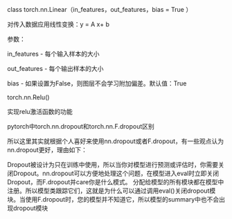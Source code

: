 class torch.nn.Linear（in_features，out_features，bias = True ）

对传入数据应用线性变换：y = A x+ b

 
参数：

in_features - 每个输入样本的大小

out_features - 每个输出样本的大小

bias - 如果设置为False，则图层不会学习附加偏差。默认值：True

torch.nn.Relu()

实现relu激活函数的功能


pytorch中torch.nn.dropout和torch.nn.F.dropout区别

所以这里其实就根据个人喜好来使用nn.dropout或者F.dropout，有一些观点认为nn.dropout更好，理由如下：

Dropout被设计为只在训练中使用，所以当你对模型进行预测或评估时，你需要关闭Dropout。nn.dropout可以方便地处理这个问题，在模型进入eval时立即关闭Dropout，而F.dropout并care你是什么模式。
分配给模型的所有模块都在模型中注册。所以模型类跟踪它们，这就是为什么可以通过调用eval()关闭dropout模块。当使用F.dropout时，您的模型并不知道它，所以模型的summary中也不会出现dropout模块


